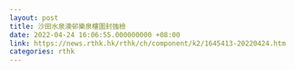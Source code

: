 ```yaml
---
layout: post
title: 沙田水泉澳邨樂泉樓圍封強檢
date: 2022-04-24 16:06:55.000000000 +08:00
link: https://news.rthk.hk/rthk/ch/component/k2/1645413-20220424.htm
categories: rthk
---
```



